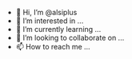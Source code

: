 - 👋 Hi, I’m @alsiplus
- 👀 I’m interested in ...
- 🌱 I’m currently learning ...
- 💞️ I’m looking to collaborate on ...
- 📫 How to reach me ...

<!---
alsiplus/alsiplus is a ✨ special ✨ repository because its `README.md` (this file) appears on your GitHub profile.
You can click the Preview link to take a look at your changes.
--->
